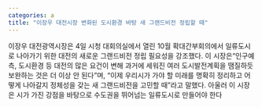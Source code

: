 ```yaml
---
categories: a
title: "이장우 대전시장 변화된 도시환경 바탕 새 그랜드비전 정립할 때"
---
```

이장우 대전광역시장은 4일 시청 대회의실에서 열린 10월 확대간부회의에서 일류도시로 나아가기 위한 대전의 새로운 그랜드비전 정립 필요성을 강조했다. 이 시장은&ldquo;인구예측, 도시환경 등 대전의 많은 요건이 변해 과거에 세워진 여러 도시발전계획을 땜질하듯 보완하는 것은 더 이상 안 된다&rdquo;며, &ldquo;이제 우리시가 가야 할 미래를 명확히 정리하고 어떻게 나아갈지 정체성을 갖는 새 그랜드비전을 고민할 때&rdquo;라고 말했다. 아울러 이 시장은 시가 가진 강점을 바탕으로 수도권을 뛰어넘는 일류도시로 만들어야 한다